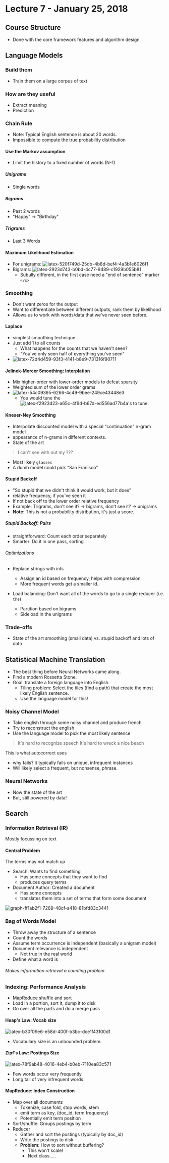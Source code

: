 # Lecture 7 - January 25, 2018

## Course Structure
- Done with the core framework features and algorithm design

## Language Models

### Build them
- Train them on a large corpus of text

### How are they useful
- Extract meaning
- Prediction

### Chain Rule
- Note: Typical English sentence is about 20 words.
- Impossible to compute the true probability distribution

#### Use the Markov assumption
- Limit the history to a fixed number of words (N-1)

##### Unigrams
- Single words

##### Bigrams
- Past 2 words
- "Happy" -> "Birthday"

##### Trigrams
- Last 3 Words

#### Maximum Likelihood Estimation
- For unigrams: ![latex-520f749d-25db-4b8d-bef4-4a3b1e6026f1](data/lecture7/latex-520f749d-25db-4b8d-bef4-4a3b1e6026f1.png)
- Bigrams: ![latex-2923d743-b0bd-4c77-9489-c1929b055b81](data/lecture7/latex-2923d743-b0bd-4c77-9489-c1929b055b81.png)
  - Subully different, in the first case need a "end of sentence" marker `</s>`

### Smoothing
- Don't want zeros for the output
- Want to differentiate between different outputs, rank them by likelihood
- Allows us to work with words/data that we've never seen before.

#### Laplace
- simplest smoothing technique
- Just add 1 to all counts
  - What happens for the counts that we haven't seen?
  - "You've only seen half of everything you've seen"
- ![latex-72d4d459-93f3-4141-b8e9-731316f90711](data/lecture7/latex-72d4d459-93f3-4141-b8e9-731316f90711.png)

#### Jelinek-Mercer Smoothing: Interplation
- Mix higher-order with lower-order models to defeat sparsity
- Weighted sum of the lower order grams
- ![latex-54c09395-6266-4c49-9bee-249ce43448e3](data/lecture7/latex-54c09395-6266-4c49-9bee-249ce43448e3.png)
  - You would tune the ![latex-f2923d23-a65c-4f9d-b67d-ed556ad77b4a](data/lecture7/latex-f2923d23-a65c-4f9d-b67d-ed556ad77b4a.png)'s to tune.

#### Kneser-Ney Smoothing
- Interpolate discounted model with a special "continuation" n-gram model
- appearance of n-grams in different contexts.
- State of the art

> I can't see with out my ???

- Most likely `glasses`
- A dumb model could pick "San Franisco"

#### Stupid Backoff
- "So stupid that we didn't think it would work, but it does"
- relative frequency, if you've seen it
- If not back off to the lower order relative frequency
- Example: Trigrams, don't see it? -> bigrams, don't see it? -> unigrams
- **Note:** This is not a probability distribution, it's just a score.

##### Stupid Backoff: Pairs

- straightforward: Count each order separately
- Smarter: Do it in one pass, sorting

###### Optimizations
- Replace strings with ints
  - Assign an id based on frequency, helps with compression
  - More frequent words get a smaller id.

- Load balancing: Don't want all of the words to go to a single reducer (i.e. `the`)
  - Partition based on bigrams
  - Sideload in the unigrams

### Trade-offs
- State of the art smoothing (small data) vs. stupid backoff and lots of data

## Statistical Machine Translation
- The best thing before Neural Networks came along.
- Find a modern Rossetta Stone.
- Goal: translate a foreign language into English.
  - Tiling problem: Select the tiles (find a path) that create the most likely English sentence.
  - Use the language model for this!

### Noisy Channel Model
- Take english through some noisy channel and produce french
- Try to reconstruct the english
- Use the language model to pick the most likely sentence

> It's hard to recognize speech
> It's hard to wreck a nice beach

This is what autocorrect uses
- why fails? it typically fails on unique, infrequent instances
- Will likely select a frequent, but nonsense, phrase.

### Neural Networks
- Now the state of the art
- But, still powered by data!

## Search

### Information Retrieval (IR)
Mostly focussing on text

#### Central Problem
The terms may not match up

- Search: Wants to find something
  - Has some concepts that they want to find
  - produces query terms
- Document Author: Created a document
  - Has some concepts
  - translates them into a set of terms that form some document


![graph-ff1ab2f1-7269-48cf-a418-81bfd83c3441](data/lecture7/graph-ff1ab2f1-7269-48cf-a418-81bfd83c3441.svg)

### Bag of Words Model
- Throw away the structure of a sentence
- Count the words
- Assume term occurrence is independent (basically a unigram model)
- Document relevance is independent
  - Not true in the real world
- Define what a word is

###### Makes information retrieval a counting problem

### Indexing: Performance Analysis
- MapReduce shuffle and sort
- Load in a portion, sort it, dump it to disk
- Go over all the parts and do a merge pass

#### Heap's Law: Vocab size
![latex-b30f09e6-e58d-400f-b3bc-dce1f43100d1](data/lecture7/latex-b30f09e6-e58d-400f-b3bc-dce1f43100d1.png)
- Vocabulary size is an unbounded problem.

#### Zipf's Law: Postings Size
![latex-78f9ab48-4016-4eb4-b0eb-7110ea83c571](data/lecture7/latex-78f9ab48-4016-4eb4-b0eb-7110ea83c571.png)
- Few words occur very frequently
- Long tail of very infrequent words.

#### MapReduce: Index Construction
- Map over all documents
  - Tokenize, case fold, stop words, stem
  - emit term as key, (doc_id, term frequency)
  - Potentially emit term position
- Sort/shuffle: Groups postings by term
- Reducer
  - Gather and sort the postings (typically by doc_id)
  - Write the postings to disk
  - **Problem**: How to sort without buffering?
    - This won't scale!
    - Next class.....
